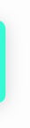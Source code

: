 <!DOCTYPE html>
<html lang="he">
<head>
  <meta charset="UTF-8">
  <meta name="viewport" content="width=device-width, initial-scale=1.0">
  <title>תכנון חופשה עם AI</title>
  <style>
    body {
      min-height: 200vh;
      margin: 0;
      font-family: Arial, sans-serif;
    }
    /* עיצוב הריבוע הירוק */
    .fixed-message {
      position: fixed;
      top: 30%;
      left: -400px; /* מתחבא בצד שמאל */
      transform: translateY(-50%);
      background: linear-gradient(90deg, #43e97b 0%, #38f9d7 100%);
      color: #fff;
      padding: 30px 30px;
      border-radius: 15px;
      box-shadow: 0 4px 32px rgba(0,0,0,0.18);
      font-size: 1.2rem;
      font-weight: bold;
      z-index: 9999;
      transition: left 0.7s cubic-bezier(.68,-0.55,.27,1.55), box-shadow 0.4s;
      max-width: 350px;
      text-align: center;
      letter-spacing: 1px;
    }
    .fixed-message.show {
      left: 50%;
      transform: translate(-50%, -50%);
      box-shadow: 0 8px 40px 0 rgba(0,0,0,0.25);
    }
    @media (max-width: 600px) {
      .fixed-message {
        max-width: 90vw;
        font-size: 1rem;
        padding: 20px 10px;
      }
    }
  </style>
</head>
<body>

  <!-- ריבוע ירוק עיצובי -->
  <div class="fixed-message" id="fixedMessage">
    היי! רוצים לתכנן את החופשה המושלמת שלכם אבל לא יודעים איך?<br>
    הירשמו ונמצא עבורכם את החופשה הכי טובה וזולה עבורכם!
  </div>

  <script>
    // הצגת הריבוע כשגוללים חצי מסך ומעלה
    window.addEventListener('scroll', function() {
      const msg = document.getElementById('fixedMessage');
      if (window.scrollY > window.innerHeight / 2) {
        msg.classList.add('show');
      } else {
        msg.classList.remove('show');
      }
    });
  </script>
</body>
</html>






